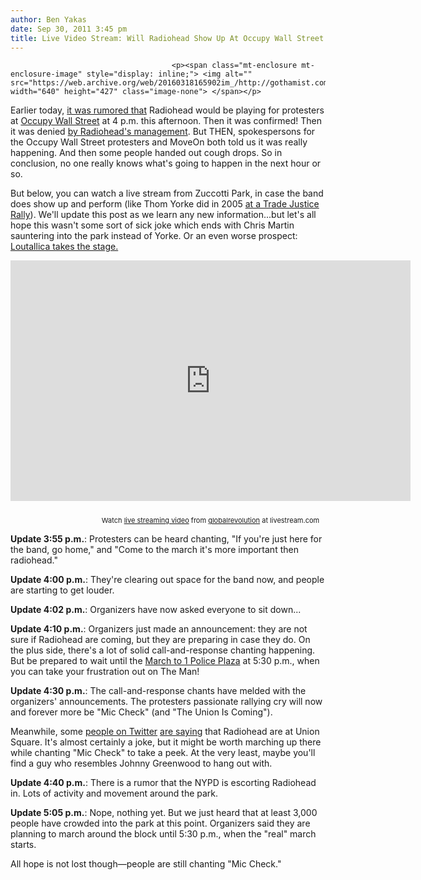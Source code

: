 ```yaml
---
author: Ben Yakas
date: Sep 30, 2011 3:45 pm
title: Live Video Stream: Will Radiohead Show Up At Occupy Wall Street At 4 P.M.?
---
```


	
										<p><span class="mt-enclosure mt-enclosure-image" style="display: inline;"> <img alt="" src="https://web.archive.org/web/20160318165902im_/http://gothamist.com/upload/2011/09/092911rh.jpg" width="640" height="427" class="image-none"> </span></p>

<p>Earlier today, <a href="https://web.archive.org/web/20160318165902/http://gothamist.com/2011/09/30/rumor_alert_radiohead_playing_occup.php">it was rumored that</a> Radiohead would be playing for protesters at <a href="https://web.archive.org/web/20160318165902/http://gothamist.com/tags/occupywallstreet">Occupy Wall Street</a> at 4 p.m. this afternoon. Then it was confirmed! Then it was denied <a href="https://web.archive.org/web/20160318165902/http://gothamist.com/2011/09/30/occupy_wall_street_says_radiohead_s.php">by Radiohead&apos;s management</a>. But THEN, spokespersons for the Occupy Wall Street protesters and MoveOn both told us it was really happening. And then some people handed out cough drops. So in conclusion, no one really knows what&apos;s going to happen in the next hour or so. </p>

<p>But below, you can watch a live stream from Zuccotti Park, in case the band does show up and perform (like Thom Yorke did in 2005 <a href="https://web.archive.org/web/20160318165902/http://indiesurfer.blogspot.com/2006/09/thom-yorke-live-acoustic-trade-justice.html">at a Trade Justice Rally</a>). We&apos;ll update this post as we learn any new information...but let&apos;s all hope this wasn&apos;t some sort of sick joke which ends with Chris Martin sauntering into the park instead of Yorke. Or an even worse prospect: <a href="https://web.archive.org/web/20160318165902/http://twitter.com/#!/brandonstosuy/status/119845835621150720">Loutallica takes the stage.</a></p>

<p><iframe width="640" height="385" src="https://web.archive.org/web/20160318165902if_/http://cdn.livestream.com/embed/globalrevolution?layout=4&amp;color=0xe7e7e7&amp;autoPlay=false&amp;mute=false&amp;iconColorOver=0x888888&amp;iconColor=0x777777&amp;allowchat=true&amp;height=385&amp;width=640" style="border:0;outline:0" frameborder="0" scrolling="no"></iframe></p><div style="font-size:11px;padding-top:10px;text-align:center;width:640px">Watch <a href="https://web.archive.org/web/20160318165902/http://www.livestream.com/?utm_source=lsplayer&amp;utm_medium=embed&amp;utm_campaign=footerlinks" title="live" streaming="" video="">live streaming video</a> from <a href="https://web.archive.org/web/20160318165902/http://www.livestream.com/globalrevolution?utm_source=lsplayer&amp;utm_medium=embed&amp;utm_campaign=footerlinks" title="Watch" globalrevolution="" at="" livestream.com="">globalrevolution</a> at livestream.com</div><p></p>

<p><strong>Update 3:55 p.m.</strong>: Protesters can be heard chanting, &quot;If you&apos;re just here for the band, go home,&quot; and &quot;Come to the march it&apos;s more important then radiohead.&quot;</p>

<p><strong>Update 4:00 p.m.</strong>: They&apos;re clearing out space for the band now, and people are starting to get louder.</p>

<p><strong>Update 4:02 p.m.</strong>: Organizers have now asked everyone to sit down...</p>

<p><strong>Update 4:10 p.m.</strong>: Organizers just made an announcement: they are not sure if Radiohead are coming, but they are preparing in case they do. On the plus side, there&apos;s a lot of solid call-and-response chanting happening. But be prepared to wait until the  <a href="https://web.archive.org/web/20160318165902/https://occupywallst.org/article/greetings-occupied-wall-street/">March to 1 Police Plaza</a> at 5:30 p.m., when you can take your frustration out on The Man!</p>

<p><strong>Update 4:30 p.m.</strong>: The call-and-response chants have melded with the organizers&apos; announcements. The protesters passionate rallying cry will now and forever more be &quot;Mic Check&quot; (and &quot;The Union Is Coming&quot;).</p>

<p>Meanwhile, some <a href="https://web.archive.org/web/20160318165902/http://twitter.com/#!/brianstarke/status/119867469706960896">people on Twitter</a> <a href="https://web.archive.org/web/20160318165902/http://twitter.com/#!/jerdmegd">are saying</a> that Radiohead are at Union Square. It&apos;s almost certainly a joke, but it might be worth marching up there while chanting &quot;Mic Check&quot; to take a peek. At the very least, maybe you&apos;ll find a guy who resembles Johnny Greenwood to hang out with.</p>

<p><strong>Update 4:40 p.m.</strong>: There is a rumor that the NYPD is escorting Radiohead in. Lots of activity and movement around the park.</p>

<p><strong>Update 5:05 p.m.</strong>: Nope, nothing yet. But we just heard that at least 3,000 people have crowded into the park at this point. Organizers said they are planning to march around the block until 5:30 p.m., when the &quot;real&quot; march starts. </p>

<p>All hope is not lost though&#x2014;people are still chanting &quot;Mic Check.&quot; </p>					
										
									
				